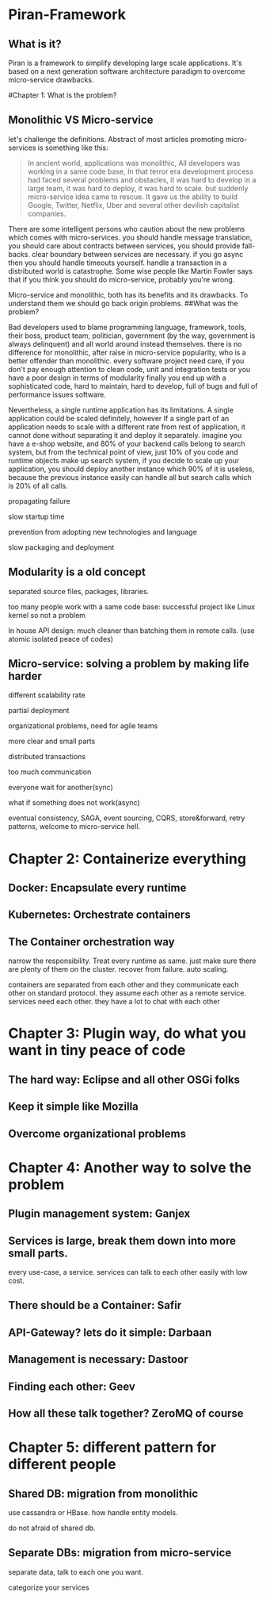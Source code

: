 # Piran-Framework

## What is it?

Piran is a framework to simplify developing  large scale applications. It's based on a next generation software architecture paradigm to overcome micro-service drawbacks. 

#Chapter 1: What is the problem?

## Monolithic VS Micro-service

let's challenge the definitions. Abstract of most articles promoting micro-services is something like this:

> In ancient world, applications was monolithic, All developers was working in a same code base, In that terror era development process had faced several problems and obstacles, it was hard to develop in a large team, it was hard to deploy, it was hard to scale. but suddenly micro-service idea came to rescue. It gave us the ability to build Google, Twitter, Netflix, Uber and several other devilish capitalist companies. 

There are some intelligent persons who caution about the new problems which comes with micro-services. you should handle message translation, you should care about contracts between services, you should provide fall-backs. clear boundary between services are necessary. if you go async then you should handle timeouts yourself. handle a transaction in a distributed world is catastrophe. Some wise people like Martin Fowler says that if you think you should do micro-service, probably you're wrong.

Micro-service and monolithic, both has its benefits and its drawbacks. To understand them we should go back origin problems.
##What was the problem?

Bad developers used to blame programming language, framework, tools, their boss, product team, politician, government (by the way, government is always delinquent) and all world around instead themselves. there is no difference for monolithic, after raise in micro-service popularity, who is  a better offender than monolithic. every software project need care, if you don't pay enough attention to clean code, unit and integration tests or you have a poor design in terms of modularity finally you end up with a sophisticated code, hard to maintain, hard to develop, full of bugs and full of performance issues software.

Nevertheless, a single runtime application has its limitations. A single application could be scaled definitely, however If a single part of an application needs to scale with a different rate from rest of application, it cannot done without separating it and deploy it separately. imagine you have a e-shop website, and 80% of your backend calls belong to search system, but from the technical point of view, just 10% of you code and runtime objects make up search system, if you decide to scale up your application, you should deploy another instance which 90% of it is useless, because the previous instance easily can handle all but search calls which is 20% of all calls.

propagating failure

slow startup time

prevention from adopting new technologies and language

slow packaging and deployment



## Modularity is a old concept

separated source files, packages, libraries.

too many people work with a same code base: successful project like Linux kernel so not a problem



 In house API design: much cleaner than batching them in remote calls. (use atomic isolated peace of codes)

## Micro-service: solving a problem by making life harder

different scalability rate

partial deployment

organizational problems, need for agile teams

more clear and small parts

distributed transactions

too much communication

everyone wait for another(sync)

what if something does not work(async)

eventual consistency, SAGA, event sourcing, CQRS, store&forward, retry patterns, welcome to micro-service hell.

# Chapter 2: Containerize everything

## Docker: Encapsulate every runtime

## Kubernetes: Orchestrate containers

## The Container orchestration way

narrow the responsibility. Treat every runtime as same. just make sure there are plenty of them on the cluster. recover from failure. auto scaling. 

containers are separated from each other and they communicate each other on standard protocol. they assume each other as a remote service. services need each other. they have a lot to chat with each other

# Chapter 3: Plugin way, do what you want in tiny peace of code

## The hard way: Eclipse and all other OSGi folks

## Keep it simple like Mozilla

## Overcome organizational problems

# Chapter 4: Another way to solve the problem

## Plugin management system: Ganjex

## Services is large, break them down into more small parts. 

every use-case, a service. services can talk to each other easily with low cost.

## There should be a Container: Safir

## API-Gateway? lets do it simple: Darbaan

## Management is necessary: Dastoor

## Finding each other: Geev

## How all these talk together? ZeroMQ of course 

# Chapter 5: different pattern for different people

## Shared DB: migration from monolithic  

use cassandra or HBase. how handle entity models.

do not afraid of shared db.

## Separate DBs: migration from micro-service 

separate data, talk to each one you want.

categorize your services

